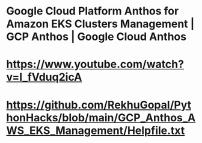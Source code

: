 # Google Cloud Platform Anthos for Amazon EKS Clusters Management | GCP Anthos | Google Cloud Anthos
# https://www.youtube.com/watch?v=I_fVduq2icA

# https://github.com/RekhuGopal/PythonHacks/blob/main/GCP_Anthos_AWS_EKS_Management/Helpfile.txt


